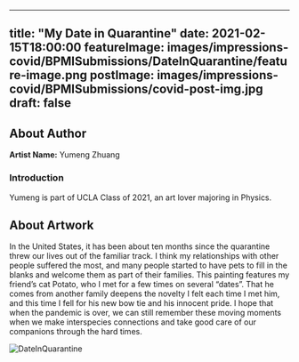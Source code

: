 
---
title: "My Date in Quarantine"
date: 2021-02-15T18:00:00
featureImage: images/impressions-covid/BPMISubmissions/DateInQuarantine/feature-image.png
postImage: images/impressions-covid/BPMISubmissions/covid-post-img.jpg
draft: false
---

## About Author

**Artist Name:** Yumeng Zhuang

### Introduction
Yumeng is part of UCLA Class of 2021, an art lover majoring in Physics.

## About Artwork
In the United States, it has been about ten months since the quarantine threw our lives out of the familiar track. I think my relationships with other people suffered the most, and many people started to have pets to fill in the blanks and welcome them as part of their families. This painting features my friend’s cat Potato, who I met for a few times on several “dates”. That he comes from another family deepens the novelty I felt each time I met him, and this time I fell for his new bow tie and his innocent pride. I hope that when the pandemic is over, we can still remember these moving moments when we make interspecies connections and take good care of our companions through the hard times.   

![DateInQuarantine](../../images/impressions-covid/BPMISubmissions/DateInQuarantine/DateInQuarantine.png)
